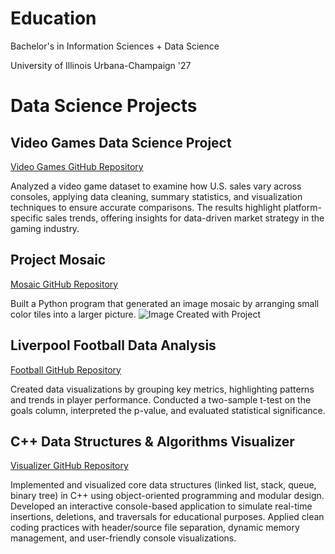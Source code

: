 # Education
Bachelor's in Information Sciences + Data Science

University of Illinois Urbana-Champaign '27
# Data Science Projects

## Video Games Data Science Project
[Video Games GitHub Repository](https://github.com/jcrizzo2/Jaclyn-Rizzo-Resume.github/blob/ca2f69c2c3e2532ce3c0f156090642f31271b029/project_01_template.ipynb)

Analyzed a video game dataset to examine how U.S. sales vary across consoles, applying data cleaning, summary statistics, and visualization techniques to ensure accurate comparisons. The results highlight platform-specific sales trends, offering insights for data-driven market strategy in the gaming industry.

## Project Mosaic
[Mosaic GitHub Repository](https://github.com/jcrizzo2/Jaclyn-Rizzo-Resume.github/blob/d6bf5c37b389c9440b3d171d012d8c0f8a32ff73/mosaic.ipynb)

Built a Python program that generated an image mosaic by arranging small color tiles into a larger picture.
![Image Created with Project](https://github.com/jcrizzo2/Jaclyn-Rizzo-Resume.github/blob/bb8811fa2dc22204a88197346bab2c695e0e5156/mosaic-web.jpg)
## Liverpool Football Data Analysis
[Football GitHub Repository](https://github.com/jcrizzo2/Jaclyn-Rizzo-Resume.github/blob/b968885b27f9488e04c6e477916b6eca47633ba6/project2.ipynb)

Created data visualizations by grouping key metrics, highlighting patterns and trends in player performance.
Conducted a two-sample t-test on the goals column, interpreted the p-value, and evaluated statistical significance.

## C++ Data Structures & Algorithms Visualizer
[Visualizer GitHub Repository](https://github.com/jcrizzo2/Jaclyn-Rizzo-Resume.github/blob/a20e681bb30fd870245bb34a71b2a082edc330e5/Project.cpp)

Implemented and visualized core data structures (linked list, stack, queue, binary tree) in C++ using object-oriented programming and modular design.
Developed an interactive console-based application to simulate real-time insertions, deletions, and traversals for educational purposes.
Applied clean coding practices with header/source file separation, dynamic memory management, and user-friendly console visualizations.
